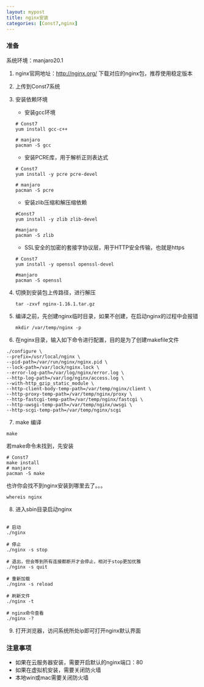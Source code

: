 ```yaml
---
layout: mypost
title: nginx安装
categories: [Const7,nginx]
---
```


### 准备
系统环境：manjaro20.1
1. nginx官网地址：http://nginx.org/ 下载对应的nginx包，推荐使用稳定版本
2. 上传到Const7系统
3.  安装依赖环境
	- 安装gcc环境
	
	```
	# Const7
	yum install gcc-c++
	
	# manjaro
	pacman -S gcc
	```
	
	- 安装PCRE库，用于解析正则表达式
	
	```
	# Const7
	yum install -y pcre pcre-devel
	
	# manjaro
	pacman -S pcre
	```
	
	- 安装zlib压缩和解压缩依赖
	
	```
	#Const7 
	yum install -y zlib zlib-devel
	
	#manjaro
	pacman -S zlib
	```
	
	- SSL安全的加密的套接字协议层，用于HTTP安全传输，也就是https
	
	```
	# Const7
	yum install -y openssl openssl-devel
	
	#manjaro
	pacman -S openssl
	```
	
4. 切换到安装包上传路径，进行解压

	```
	tar -zxvf nginx-1.16.1.tar.gz
	```
	
5. 编译之前，先创建nginx临时目录，如果不创建，在启动nginx的过程中会报错

	```
	mkdir /var/temp/nginx -p 
	```
	
6. 在nginx目录，输入如下命令进行配置，目的是为了创建makefile文件

```
./configure \
--prefix=/usr/local/nginx \
--pid-path=/var/run/nginx/nginx.pid \
--lock-path=/var/lock/nginx.lock \
--error-log-path=/var/log/nginx/error.log \
--http-log-path=/var/log/nginx/access.log \
--with-http_gzip_static_module \
--http-client-body-temp-path=/var/temp/nginx/client \
--http-proxy-temp-path=/var/temp/nginx/proxy \
--http-fastcgi-temp-path=/var/temp/nginx/fastcgi \
--http-uwsgi-temp-path=/var/temp/nginx/uwsgi \
--http-scgi-temp-path=/var/temp/nginx/scgi
```

7. make 编译

```
make
```

若make命令未找到，先安装

```
# Const7
make install
# manjaro
pacman -S make
```

也许你会找不到nginx安装到哪里去了。。。

```
whereis nginx
```

8. 进入sbin目录启动nginx

```

# 启动
./nginx

# 停止
./nginx -s stop

# 退出，但会等到所有连接都断开才会停止，相对于stop更加优雅
./nginx -s quit

# 重新加载
./nginx -s reload

# 刷新文件
./nginx -t

# nginx命令查看
./nginx -?

```

9. 打开浏览器，访问系统所处ip即可打开nginx默认界面

### 注意事项

- 如果在云服务器安装，需要开启默认的nginx端口：80 
- 如果在虚拟机安装，需要关闭防火墙
- 本地win或mac需要关闭防火墙
